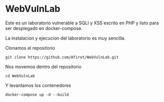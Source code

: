 # WebVulnLab
Este es un laboratorio vulnerable a SQLI y XSS escrito en PHP y listo para ser desplegado en docker-compose.

La instalacion y ejecucion del laboratorio es muy sencilla.

Clonamos el repositorio

`git clone https://github.com/Afirot/WebVulnLab.git`

Nos movemos dentro del repositorio

`cd WebVulnLab`

Y levantamos los contenedores

`docker-compose up -d --build`
